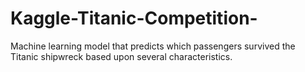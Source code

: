 # Kaggle-Titanic-Competition-
Machine learning model that predicts which passengers survived the Titanic shipwreck based upon several characteristics.
